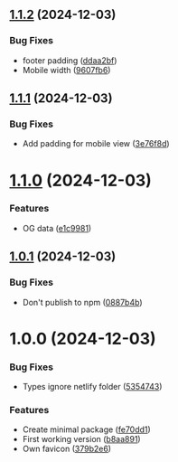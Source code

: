 ## [1.1.2](https://github.com/inpyjamas/p5-starter-kit/compare/v1.1.1...v1.1.2) (2024-12-03)


### Bug Fixes

* footer padding ([ddaa2bf](https://github.com/inpyjamas/p5-starter-kit/commit/ddaa2bfdbd4b6c68f97dca7d01dda9262c91f8e4))
* Mobile width ([9607fb6](https://github.com/inpyjamas/p5-starter-kit/commit/9607fb6478dc234dbbf203bc8c7a2dbb6d45ffaa))

## [1.1.1](https://github.com/inpyjamas/p5-starter-kit/compare/v1.1.0...v1.1.1) (2024-12-03)


### Bug Fixes

* Add padding for mobile view ([3e76f8d](https://github.com/inpyjamas/p5-starter-kit/commit/3e76f8d669269568de8cee4378abe9d2ff1cd453))

# [1.1.0](https://github.com/inpyjamas/p5-starter-kit/compare/v1.0.1...v1.1.0) (2024-12-03)


### Features

* OG data ([e1c9981](https://github.com/inpyjamas/p5-starter-kit/commit/e1c998184aeb0a0efe2371ceb032f5924ec03fce))

## [1.0.1](https://github.com/inpyjamas/p5-starter-kit/compare/v1.0.0...v1.0.1) (2024-12-03)


### Bug Fixes

* Don't publish to npm ([0887b4b](https://github.com/inpyjamas/p5-starter-kit/commit/0887b4b8473bd27a3719f2b16896647159187290))

# 1.0.0 (2024-12-03)


### Bug Fixes

* Types ignore netlify folder ([5354743](https://github.com/inpyjamas/p5-starter-kit/commit/5354743cede2ea33806efcd996fce6ecda8fe599))


### Features

* Create minimal package ([fe70dd1](https://github.com/inpyjamas/p5-starter-kit/commit/fe70dd1d32262757efd2334f4cd4702e0efbc174))
* First working version ([b8aa891](https://github.com/inpyjamas/p5-starter-kit/commit/b8aa891110d1b15eb7415ba52744d54e9b16f9be))
* Own favicon ([379b2e6](https://github.com/inpyjamas/p5-starter-kit/commit/379b2e6f0ea58fb7b9c428cdb44e6cd6c3d09cd0))

